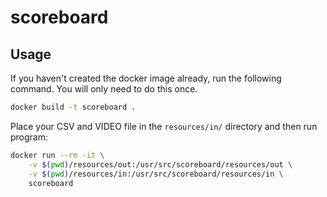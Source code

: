 # scoreboard

## Usage

If you haven't created the docker image already, run the following
command. You will only need to do this once.

```BASH
docker build -t scoreboard .
```

Place your CSV and VIDEO file in the `resources/in/` directory and
then run program:

```BASH
docker run --rm -it \
    -v $(pwd)/resources/out:/usr/src/scoreboard/resources/out \
    -v $(pwd)/resources/in:/usr/src/scoreboard/resources/in \
    scoreboard
```
